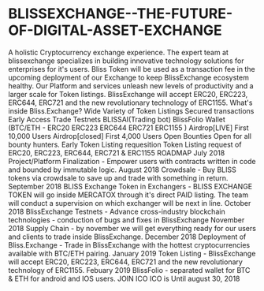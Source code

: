 # BLISSEXCHANGE--THE-FUTURE-OF-DIGITAL-ASSET-EXCHANGE
A holistic Cryptocurrency exchange experience.   The expert team at blissexchange specializes in building innovative technology solutions for enterprises for it's users. Bliss Token will be used as a transaction fee in the upcoming deployment of our Exchange to keep BlissExchange ecosystem healthy. Our Platform and services unleash new levels of productivity and a larger scale for Token listings. BlissExchange will accept ERC20, ERC223, ERC644, ERC721 and the new revolutionary technology of ERC1155.       What's inside Bliss.Exchange?    Wide Variety of Token Listings Secured transactions Early Access Trade Testnets BLISSAI(Trading bot) BlissFolio Wallet (BTC/ETH - ERC20 ERC223 ERC644 ERC721 ERC1155 )     Airdrop[LIVE] First 10,000 Users   Airdrop[closed] First 4,000 Users  Open Bounties Open for all bounty hunters.   Early Token Listing requesition Token Listing request of ERC20, ERC223, ERC644, ERC721 &amp; ERC1155       ROADMAP  July 2018 Project/Platform Finalization - Empower users with contracts written in code and bounded by immutable logic.  August 2018 Crowdsale - Buy BLISS tokens via crowdsale to save up and trade with something in return.  September 2018 BLISS Exchange Token in Exchangers - BLISS EXCHANGE TOKEN will go inside MERCATOX through it's direct PAID listing. The team will conduct a supervision on which exchanger will be next in line.  October 2018 BlissExchange Testnets - Advance cross-industry blockchain technologies - conduction of bugs and fixes in BlissExchange  November 2018 Supply Chain - by november we will get everything ready for our users and clients to trade inside BlissExchange.  December 2018 Deployment of Bliss.Exchange - Trade in BlissExchange with the hottest cryptocurrencies available with BTC/ETH pairing.  January 2019 Token Listing - BlissExchange will accept ERC20, ERC223, ERC644, ERC721 and the new revolutionary technology of ERC1155.  Febuary 2019 BlissFolio - separated wallet for BTC &amp; ETH for android and IOS users.         JOIN ICO ICO is Until august 30, 2018
